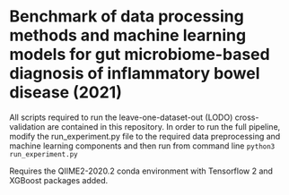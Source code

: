 # Benchmark of data processing methods and machine learning models for gut microbiome-based diagnosis of inflammatory bowel disease (2021)


All scripts required to run the leave-one-dataset-out (LODO) cross-validation are contained in this repository. In order to run the full pipeline, modify the run_experiment.py file to the required data preprocessing and machine learning components and then run from command line `python3 run_experiment.py`

Requires the QIIME2-2020.2 conda environment with Tensorflow 2 and XGBoost packages added.

